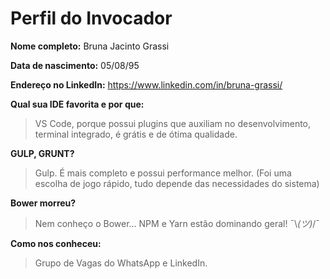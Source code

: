 Perfil do Invocador
========================

**Nome completo:** Bruna Jacinto Grassi

**Data de nascimento:** 05/08/95

**Endereço no LinkedIn:** https://www.linkedin.com/in/bruna-grassi/

**Qual sua IDE favorita e por que:** 
> VS Code, porque possui plugins que auxiliam no desenvolvimento, terminal integrado, é grátis e de ótima qualidade.

**GULP, GRUNT?** 
> Gulp. É mais completo e possui performance melhor. (Foi uma escolha de jogo rápido, tudo depende das necessidades do sistema)

**Bower morreu?** 
> Nem conheço o Bower... NPM e Yarn estão dominando geral! ¯\\_(ツ)_/¯

**Como nos conheceu:** 
> Grupo de Vagas do WhatsApp e LinkedIn.
